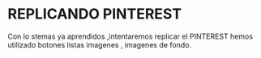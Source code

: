 # REPLICANDO PINTEREST
Con lo stemas ya aprendidos ,intentaremos replicar el PINTEREST
hemos utilizado  botones listas imagenes , imagenes de fondo.
